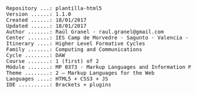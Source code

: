<pre>
Repository ...: plantilla-html5
Version ......: 1.1.0
Created ......: 18/01/2017
Updated ......: 18/01/2017
Author .......: Raúl Granel - raul.granel@gmail.com
Center .......: IES Camp de Morvedre - Sagunto - Valencia - Spain
Itinerary ....: Higher Level Formative Cycles
Family .......: Computing and Communications
Cycle ........: DAW
Course .......: 1 (first) of 2
Módule .......: MP 0373 - Markup Languages and Information Management Systems
Theme ........: 2 – Markup Languages for the Web
Languages ....: HTML5 + CSS3 + JS
IDE ..........: Brackets + plugins
<pre>